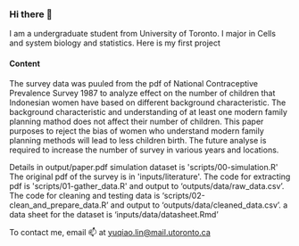 ### Hi there 👋

I am a undergraduate student from University of Toronto. I major in Cells and system biology and statistics. Here is my first project

#### Content
The survey data was puuled from the pdf of National Contraceptive Prevalence Survey 1987 to analyze effect on the number of children that Indonesian women have based on different background characteristic. The background characteristic and understanding of at least one modern family planning mathod does not affect their number of children. This paper purposes to reject the bias of women who understand modern family planning methods will lead to less children birth. The future analyse is required to increase the number of survey in various years and locations.

Details in output/paper.pdf
simulation dataset is 'scripts/00-simulation.R'
The original pdf of the survey is in 'inputs/literature'.
The code for extracting pdf is 'scripts/01-gather_data.R' and output to ‘outputs/data/raw_data.csv’.
The code for cleaning and testing data is ‘scripts/02-clean_and_prepare_data.R’ and output to ‘outputs/data/cleaned_data.csv’.
a data sheet for the dataset is ‘inputs/data/datasheet.Rmd’

To contact me, email 📫 at yuqiao.lin@mail.utoronto.ca
